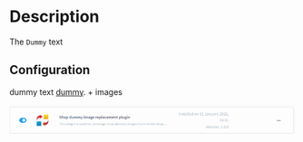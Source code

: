 # Description

The `Dummy` text

## Configuration

dummy text [dummy](https://sw6-petr.4m.media/). + images



![header image](https://github.com/HusekPetr1991/Plugins-documentation/blob/main/Plugins/SDIR%20plugin/Documentations%20images/example.png?raw=true)

